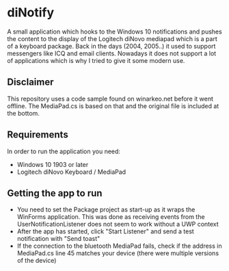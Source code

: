 # diNotify
A small application which hooks to the Windows 10 notifications and pushes the content to the display of the Logitech diNovo mediapad which is a part of a keyboard package. Back in the days (2004, 2005..) it used to support messengers like ICQ and email clients. Nowadays it does not support a lot of applications which is why I tried to give it some modern use.

## Disclaimer
This repository uses a code sample found on winarkeo.net before it went offline. The MediaPad.cs is based on that and the original file is included at the bottom.

## Requirements
In order to run the application you need:
* Windows 10 1903 or later
* Logitech diNovo Keyboard / MediaPad

## Getting the app to run
* You need to set the Package project as start-up as it wraps the WinForms application. This was done as receiving events from the UserNotificationListener does not seem to work without a UWP context
* After the app has started, click "Start Listener" and send a test notification with "Send toast"
* If the connection to the bluetooth MediaPad fails, check if the address in MediaPad.cs line 45 matches your device (there were multiple versions of the device)
